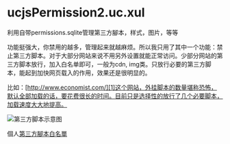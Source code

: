 ucjsPermission2.uc.xul
=============
利用自带permissions.sqlite管理第三方腳本，样式，图片，等等

功能挺强大，你禁用的越多，管理起来就越麻烦。所以我只用了其中一个功能：禁止第三方脚本。对于大部分网站来说不用另外设置就能正常访问。少部分网站的第三方脚本放行，加入白名单即可，一般为cdn, img类。只放行必要的第三方脚本，能起到加快网页载入的作用，效果还是很明显的。

比如：[http://www.economist.com/][1]这个网站，外挂脚本的数量堪称恐怖，默认全部加载的话，要花费很长的时间。目前只是选择性的放行了几个必要脚本，加载速度大大地提高。

![第三方脚本示意图][2]

個人[第三方腳本白名單][3]

[1]: http://www.economist.com/
[2]: https://github.com/dupontjoy/userChrome.js-Collections-/blob/master/ucjsPermission2.uc.xul/img/ucjsPermission2.jpg
[3]: https://github.com/dupontjoy/customization/blob/master/Rules/ucjsPermission-Whitelist.txt


